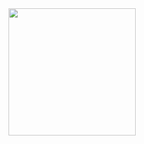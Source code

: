 <img src = "https://github.com/akshankshingala/coflutter8.1_6/assets/150037897/b7f92bef-f023-435f-a3a1-ded58f50fcbe" width = "250">
